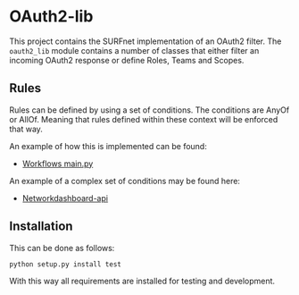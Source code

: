 # OAuth2-lib
This project contains the SURFnet implementation of an OAuth2 filter.
The `oauth2_lib` module contains a number of classes that either filter an incoming OAuth2 response
or define Roles, Teams and Scopes.

## Rules
Rules can be defined by using a set of conditions. The conditions are AnyOf or AllOf. Meaning that rules defined within
these context will be enforced that way.

An example of how this is implemented can be found:

* [Workflows main.py](https://gitlab.surfnet.nl/automation/workflows/blob/dev/server/main.py#L223)

An example of a complex set of conditions may be found here:

* [Networkdashboard-api](https://gitlab.surfnet.nl/automation/netwerkdashboard-api/blob/dev/server/api/security_definitions.yaml)

## Installation
This can be done as follows:

```bash
python setup.py install test
```

With this way all requirements are installed for testing and development.
